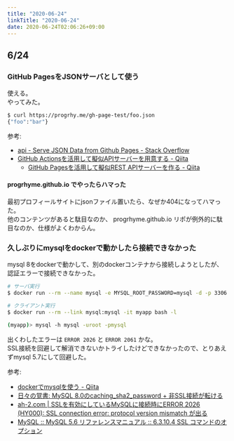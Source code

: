 ```yaml
---
title: "2020-06-24"
linkTitle: "2020-06-24"
date: 2020-06-24T02:06:26+09:00
---
```


## 6/24
### GitHub PagesをJSONサーバとして使う

使える。  
やってみた。

```sh
$ curl https://progrhy.me/gh-page-test/foo.json
{"foo":"bar"}
```

参考:

- [api - Serve JSON Data from Github Pages - Stack Overflow](https://stackoverflow.com/questions/39199042/serve-json-data-from-github-pages)
- [GitHub Actionsを活用して擬似APIサーバーを用意する - Qiita](https://qiita.com/Kanahiro/items/e7021b05199ae52e818b)
  - [GitHub Pagesを活用して擬似REST APIサーバーを作る - Qiita](https://qiita.com/Kanahiro/items/9cfa6fa5cc9c3fcb57fd)

#### progrhyme.github.io でやったらハマった

最初プロフィールサイトにjsonファイル置いたら、なぜか404になってハマった。  
他のコンテンツがあると駄目なのか、 progrhyme.github.io リポが例外的に駄目なのか、仕様がよくわからん。

### 久しぶりにmysqlをdockerで動かしたら接続できなかった

mysql 8をdockerで動かして、別のdockerコンテナから接続しようとしたが、認証エラーで接続できなかった。

```sh
# サーバ実行
$ docker run --rm --name mysql -e MYSQL_ROOT_PASSWORD=mysql -d -p 3306:3306 mysql

# クライアント実行
$ docker run --rm --link mysql:mysql -it myapp bash -l

(myapp)> mysql -h mysql -uroot -pmysql
```

出くわしたエラーは `ERROR 2026` と `ERROR 2061` かな。  
SSL接続を回避して解消できないかトライしたけどできなかったので、とりあえずmysql 5.7にして回避した。

参考:

- [dockerでmysqlを使う - Qiita](https://qiita.com/astrsk_hori/items/e3d6c237d68be1a6f548)
- [日々の覚書: MySQL 8.0のcaching_sha2_password + 非SSL接続が転ける](https://yoku0825.blogspot.com/2018/10/mysql-80cachingsha2password-ssl.html)
- [ah-2.com | SSLを有効にしているMySQLに接続時にERROR 2026 (HY000): SSL connection error: protocol version mismatch が出る](https://ah-2.com/g1/2017/01/30/mysql_ssl_connect_error.html)
- [MySQL :: MySQL 5.6 リファレンスマニュアル :: 6.3.10.4 SSL コマンドのオプション](https://dev.mysql.com/doc/refman/5.6/ja/ssl-options.html)
